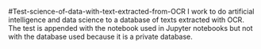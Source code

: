 #Test-science-of-data-with-text-extracted-from-OCR
I work to do artificial intelligence and data science to a database of texts extracted with OCR. The test is appended with the notebook used in Jupyter notebooks but not with the database used because it is a private database.
